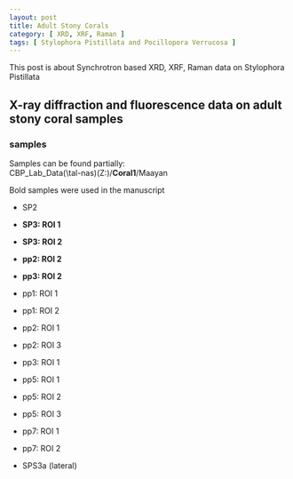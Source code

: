 ```yaml
---
layout: post
title: Adult Stony Corals
category: [ XRD, XRF, Raman ]
tags: [ Stylophora Pistillata and Pocillopora Verrucosa ]
---
```


This post is about Synchrotron based XRD, XRF, Raman data on Stylophora Pistillata

## X-ray diffraction and fluorescence data on adult stony coral samples

### samples
Samples can be found partially: \
CBP_Lab_Data(\\tal-nas)(Z:)/**Coral1**/Maayan 

Bold samples were used in the manuscript

- SP2
- **SP3: ROI 1**
- **SP3: ROI 2**


- **pp2: ROI 2**
- **pp3: ROI 2**
- pp1: ROI 1
- pp1: ROI 2
- pp2: ROI 1
- pp2: ROI 3
- pp3: ROI 1
- pp5: ROI 1
- pp5: ROI 2
- pp5: ROI 3
- pp7: ROI 1
- pp7: ROI 2


- SPS3a (lateral)
